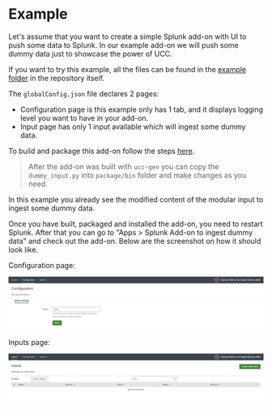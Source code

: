 # Example

Let's assume that you want to create a simple Splunk add-on with UI to push 
some data to Splunk. In our example add-on we will push some dummy data just
to showcase the power of UCC.

If you want to try this example, all the files can be found in the [example 
folder](https://github.com/splunk/addonfactory-ucc-generator/tree/main/example)
in the repository itself.

The `globalConfig.json` file declares 2 pages:

* Configuration page is this example only has 1 tab, and it displays logging level
you want to have in your add-on.
* Input page has only 1 input available which will ingest some dummy data.

To build and package this add-on follow the steps [here](../quickstart/#build-already-existing-add-on).

> After the add-on was built with `ucc-gen` you can copy the `dummy_input.py`
> into `package/bin` folder and make changes as you need.

In this example you already see the modified content of the modular input to 
ingest some dummy data.

Once you have built, packaged and installed the add-on, you need to restart 
Splunk. After that you can go to "Apps > Splunk Add-on to ingest dummy data" and 
check out the add-on. Below are the screenshot on how it should look like.

Configuration page:

![image](images/example/splunk_add_on_dummy_data_configuration.png)

Inputs page:

![image](images/example/splunk_add_on_dummy_data_inputs.png)
